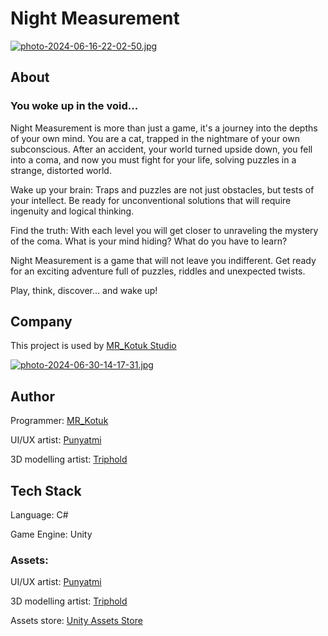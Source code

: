 # Night Measurement
[![photo-2024-06-16-22-02-50.jpg](https://i.postimg.cc/HnjXb7wZ/photo-2024-06-16-22-02-50.jpg)](https://postimg.cc/305kTNbm)

## About
### You woke up in the void...

Night Measurement is more than just a game, it's a journey into the depths of your own mind. You are a cat, trapped in the nightmare of your own subconscious. After an accident, your world turned upside down, you fell into a coma, and now you must fight for your life, solving puzzles in a strange, distorted world.

Wake up your brain: Traps and puzzles are not just obstacles, but tests of your intellect. Be ready for unconventional solutions that will require ingenuity and logical thinking. 

Find the truth: With each level you will get closer to unraveling the mystery of the coma. What is your mind hiding? What do you have to learn? 

Night Measurement is a game that will not leave you indifferent. Get ready for an exciting adventure full of puzzles, riddles and unexpected twists. 

Play, think, discover... and wake up!

## Company

This project is used by [MR_Kotuk Studio](https://mr-kotuk-studio.itch.io)

[![photo-2024-06-30-14-17-31.jpg](https://i.postimg.cc/NF2n1cTJ/photo-2024-06-30-14-17-31.jpg)](https://postimg.cc/JHmKLSpZ)

## Author

Programmer: [MR_Kotuk](https://github.com/MR-Kotuk)

UI/UX artist: [Punyatmi](https://www.instagram.com/punyatmi_?igsh=MTg5NmRoZTl3OGI4Yg==)

3D modelling artist: [Triphold](https://t.me/dinamiteeeeee)

## Tech Stack

Language: C#

Game Engine: Unity

### Assets:

UI/UX artist: [Punyatmi](https://www.instagram.com/punyatmi_?igsh=MTg5NmRoZTl3OGI4Yg==)

3D modelling artist: [Triphold](https://t.me/dinamiteeeeee)

Assets store: [Unity Assets Store](https://assetstore.unity.com)